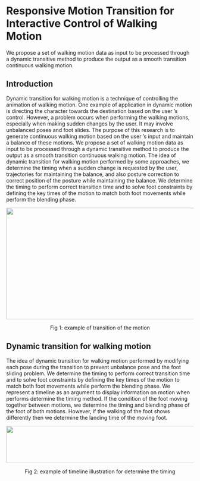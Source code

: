 # Responsive Motion Transition for Interactive Control of Walking Motion
We propose a set of walking motion data as input to be processed through a dynamic transitive method to produce the output as a smooth transition continuous
walking motion.

## Introduction
Dynamic transition for walking motion is a technique
of controlling the animation of walking motion.
One example of application in dynamic motion
is directing the character towards the destination
based on the user ’s control. However, a problem occurs
when performing the walking motions, especially
when making sudden changes by the user. It may involve
unbalanced poses and foot slides.
The purpose of this research is to generate continuous
walking motion based on the user ’s input
and maintain a balance of these motions. We propose
a set of walking motion data as input to be processed
through a dynamic transitive method to produce
the output as a smooth transition continuous
walking motion.
The idea of dynamic transition for walking motion
performed by some approaches, we determine
the timing when a sudden change is requested by the
user, trajectories for maintaining the balance, and
also posture correction to correct position of the posture
while maintaining the balance. 
We determine the timing to perform correct
transition time and to solve foot constraints by
defining the key times of the motion to match both
foot movements while perform the blending phase.



<p align="center">
  <img width="650" height="300" src="https://user-images.githubusercontent.com/22293987/136187169-24678516-4317-4690-839c-ddd4084b08cc.jpg">
  </p>
  <p align="center">
   Fig 1: example of transition of the motion
  </p>
  
  ## Dynamic transition for walking motion
The idea of dynamic transition for walking motion
performed by modifying each pose during the transition
to prevent unbalance pose and the foot sliding
problem. We determine the timing to perform correct
transition time and to solve foot constraints by
defining the key times of the motion to match both
foot movements while perform the blending phase.
We represent a timeline as an argument to display
information on motion when performs determine the
timing method. If the condition of the foot moving
together between motions, we determine the timing
and blending phase of the foot of both motions. However,
if the walking of the foot shows differently then
we determine the landing time of the moving foot.

<p align="center">
  <img width="650" height="100" src="https://user-images.githubusercontent.com/22293987/148620916-a6cb94e0-b158-40bc-ab05-ecb2f4079d22.png">
  </p>
  <p align="center">
   Fig 2: example of timeline illustration for determine the timing
  </p>
